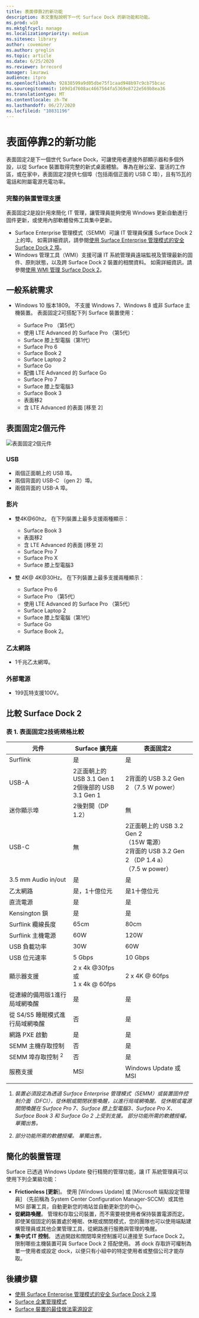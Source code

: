 ```yaml
---
title: 表面停靠2的新功能
description: 本文重點說明下一代 Surface Dock 的新功能和功能。
ms.prod: w10
ms.mktglfcycl: manage
ms.localizationpriority: medium
ms.sitesec: library
author: coveminer
ms.author: greglin
ms.topic: article
ms.date: 6/25/2020
ms.reviewer: brrecord
manager: laurawi
audience: itpro
ms.openlocfilehash: 92838599a9d05dbe75f1caad948b97c9cb75bcac
ms.sourcegitcommit: 109d1d7608ac4667564fa5369e8722e569b8ea36
ms.translationtype: MT
ms.contentlocale: zh-TW
ms.lasthandoff: 06/27/2020
ms.locfileid: "10831196"
---
```

# 表面停靠2的新功能

表面固定2是下一個世代 Surface Dock，可讓使用者連接外部顯示器和多個外設，以從 Surface 裝置取得完整的新式桌面體驗。 專為在辦公室、靈活的工作區，或在家中，表面固定2提供七個埠（包括兩個正面的 USB C 埠），且有15瓦的電話和附屬電源充電功率。 

### 完整的裝置管理支援

表面固定2是設計用來簡化 IT 管理，讓管理員能夠使用 Windows 更新自動進行固件更新，或使用內部軟體發佈工具集中更新。

- Surface Enterprise 管理模式（SEMM）可讓 IT 管理員保護 Surface Dock 2 上的埠。 如需詳細資訊，請參閱[使用 Surface Enterprise 管理模式的安全 Surface Dock 2 埠](https://techcommunity.microsoft.com/t5/surface-it-pro-blog/secure-surface-dock-2-ports-with-surface-enterprise-management/ba-p/1418999)。
-  Windows 管理工具（WMI）支援可讓 IT 系統管理員遠端監視及管理最新的固件、原則狀態，以及跨 Surface Dock 2 裝置的相關資料。 如需詳細資訊，請參閱[使用 WMI 管理 Surface Dock 2](surface-dock2-wmi.md)。

## 一般系統需求

- Windows 10 版本1809。 不支援 Windows 7、Windows 8 或非 Surface 主機裝置。 表面固定2可搭配下列 Surface 裝置使用：

  - Surface Pro （第5代）
  - 使用 LTE Advanced 的 Surface Pro （第5代）
  - Surface 膝上型電腦（第1代）
  - Surface Pro 6
  - Surface Book 2
  - Surface Laptop 2
  - Surface Go
  - 配備 LTE Advanced 的 Surface Go 
  - Surface Pro 7
  - Surface 膝上型電腦3
  - Surface Book 3
  - 表面移2
  - 含 LTE Advanced 的表面 [移至 2]


## 表面固定2個元件

![表面固定2個元件](./images/surface-dock2.png)
 
### USB

- 兩個正面朝上的 USB 埠。
- 兩個背面的 USB-C （gen 2）埠。
- 兩個背面的 USB-A 埠。 

### 影片
    
- 雙4K@60hz。 在下列裝置上最多支援兩種顯示：

  - Surface Book 3
  - 表面移2
  - 含 LTE Advanced 的表面 [移至 2]
  - Surface Pro 7
  - Surface Pro X
  - Surface 膝上型電腦3

- 雙 4K@ 4K@30Hz。 在下列裝置上最多支援兩種顯示：

  - Surface Pro 6
  - Surface Pro （第5代）
  - 使用 LTE Advanced 的 Surface Pro （第5代）
  - Surface Laptop 2
  - Surface 膝上型電腦（第1代）
  - Surface Go
  - Surface Book 2。

### 乙太網路

- 1千兆乙太網埠。 

### 外部電源

- 199瓦特支援100V。


## 比較 Surface Dock 2 

### 表 1. 表面固定2技術規格比較

|元件|Surface 擴充座|表面固定2|
|---|---|---|
|Surflink|是|是|
|USB-A|2正面朝上的 USB 3.1 Gen 1<br>2個後部的 USB 3.1 Gen 1|2背面的 USB 3.2 Gen 2 （7.5 W power）|
|迷你顯示埠|2後對開（DP 1.2）|無|
|USB-C|無|2正面朝上的 USB 3.2 Gen 2<br>（15W 電源）<br>2背面的 USB 3.2 Gen 2 （DP 1.4 a）<br>（7.5 w power）|
|3.5 mm Audio in/out|是|是|
|乙太網路|是，1十億位元|是1十億位元|
|直流電源|是|是|
|Kensington 鎖|是|是|
|Surflink 纜線長度|65cm|80cm|
|Surflink 主機電源|60W|120W|
|USB 負載功率|30W|60W|
|USB 位元速率|5 Gbps|10 Gbps|
|顯示器支援|2 x 4k @30fps 或<br>1 x 4k @ 60fps|2 x 4K @ 60fps|
|從連線的備用版1進行局域網喚醒 <sup></sup>|是|是|
|從 S4/S5 睡眠模式進行局域網喚醒|否|是|
|網路 PXE 啟動|是|是|
|SEMM 主機存取控制|否|是
|SEMM 埠存取控制 <sup> 2</sup>|否|是|
|服務支援|MSI|Windows Update 或 MSI|
||||

1. *裝置必須設定為透過 Surface Enterprise 管理模式（SEMM）或裝置固件控制介面（DFCI），從休眠或關閉狀態喚醒，以進行局域網喚醒。 從休眠或電源關閉喚醒在 Surface Pro 7、Surface 膝上型電腦3、Surface Pro X、Surface Book 3 和 Surface Go 2 上受到支援。  部分功能所需的軟體授權。 單獨出售。*

2. *部分功能所需的軟體授權。 單獨出售。*

## 簡化的裝置管理

Surface 已透過 Windows Update 發行精簡的管理功能，讓 IT 系統管理員可以使用下列企業級功能：

- **Frictionless [更新**]。 使用 [Windows Update] 或 [Microsoft 端點設定管理員] （先前稱為 System Center Configuration Manager-SCCM）或其他 MSI 部署工具，自動更新您的塢站並自動更新您的中心。 
- **從網路喚醒**。 管理和存取公司裝置，而不需要視使用者保持裝置電源而定。 即使某個固定的裝置處於睡眠、休眠或關閉模式，您的團隊也可以使用端點建構管理員或其他企業管理工具，從網路進行服務與管理的喚醒。
- **集中式 IT 控制**。 透過開啟和關閉埠來控制誰可以連接至 Surface Dock 2。 限制哪些主機裝置可與 Surface Dock 2 搭配使用。 將 dock 存取許可權制為單一使用者或設定 dock，以便只有小組中的特定使用者或整個公司才能存取。

## 後續步驟

- [使用 Surface Enterprise 管理模式的安全 Surface Dock 2 埠](https://techcommunity.microsoft.com/t5/surface-it-pro-blog/secure-surface-dock-2-ports-with-surface-enterprise-management/ba-p/1418999)
- [Surface 企業管理模式](surface-enterprise-management-mode.md)
- [Surface 裝置的最佳做法電源設定](maintain-optimal-power-settings-on-Surface-devices.md)
